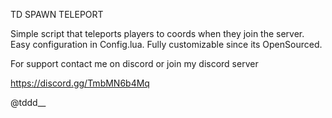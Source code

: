 TD SPAWN TELEPORT

Simple script that teleports players to coords when they join the server.
Easy configuration in Config.lua.
Fully customizable since its OpenSourced.

For support contact me on discord or join my discord server

https://discord.gg/TmbMN6b4Mq

@tddd__